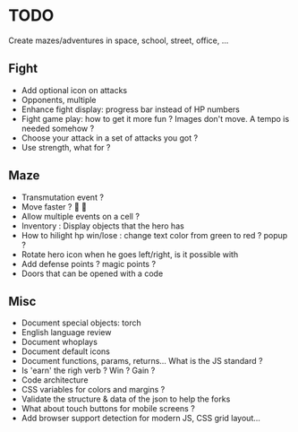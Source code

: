 # TODO

Create mazes/adventures in space, school, street, office, ...

## Fight

- Add optional icon on attacks
- Opponents, multiple
- Enhance fight display: progress bar instead of HP numbers
- Fight game play: how to get it more fun ? Images don't move. A tempo is needed somehow ?
- Choose your attack in a set of attacks you got ?
- Use strength, what for ?

## Maze

- Transmutation event ?
- Move faster ? 🚴 🏇
- Allow multiple events on a cell ?
- Inventory : Display objects that the hero has
- How to hilight hp win/lose : change text color from green to red ? popup ?
- Rotate hero icon when he goes left/right, is it possible with 
- Add defense points ? magic points ?
- Doors that can be opened with a code

## Misc

- Document special objects: torch
- English language review
- Document whoplays
- Document default icons
- Document functions, params, returns... What is the JS standard ?
- Is 'earn' the righ verb ? Win ? Gain ?
- Code architecture
- CSS variables for colors and margins ?
- Validate the structure & data of the json to help the forks
- What about touch buttons for mobile screens ?
- Add browser support detection for modern JS, CSS grid layout...